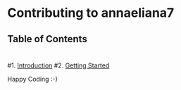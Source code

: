 # Contributing to annaeliana7
 ## Table of Contents
 #
 #1. [Introduction](#introduction)
 #2. [Getting Started](#getting-started)

Happy Coding :-)

